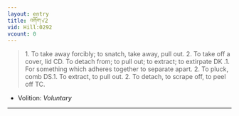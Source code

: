 ```yaml
---
layout: entry
title: འགོག་√2
vid: Hill:0292
vcount: 0
---
```

> 1\. To take away forcibly; to snatch, take away, pull out\. 2\. To take off a cover, lid CD\. To detach from; to pull out; to extract; to extirpate DK \.1\. For something which adheres together to separate apart\. 2\. To pluck, comb DS\.1\. To extract, to pull out\. 2\. To detach, to scrape off, to peel off TC\.

* Volition: _Voluntary_

---

